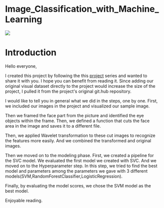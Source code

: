 # Image_Classification_with_Machine_Learning
![](https://media.istockphoto.com/id/1265448899/tr/foto%C4%9Fraf/biyometrik-do%C4%9Frulama-ve-y%C3%BCz-alg%C4%B1lama.jpg?s=612x612&w=0&k=20&c=oTqGrKCfDATsWa4Kku_ETnCyeTvyJtJp6CTXKHNGqoQ=)

# Introduction

Hello everyone,

I created this project by following the this [project](https://youtube.com/playlist?list=PLeo1K3hjS3uvaRHZLl-jLovIjBP14QTXc&si=fLHnRNhDeBc1dvFl) series and wanted to share it with you. I hope you can benefit from reading it.
Since adding our original visual dataset directly to the project would increase the size of the project, I pulled it from the project's original git.hub repository.

I would like to tell you in general what we did in the steps, one by one. First, we included our images in the project and visualized our sample image.

Then we framed the face part from the picture and identified the eye objects within the frame. Then, we defined a function that cuts the face area in the image and saves it to a different file.

Then, we applied Wavelet transformation to these cut images to recognize the features more easily. And we combined the transformed and original images.

Then we moved on to the modeling phase. First, we created a pipeline for the SVC model. We evaluated the first model we created with SVC. And we moved on to the Hyperparameter step. In this step, we tried to find the best model and parameters among the parameters we gave with 3 different models(SVM,RandomForestClassifier,LogisticRegression).

Finally, by evaluating the model scores, we chose the SVM model as the best model.

Enjoyable reading.
